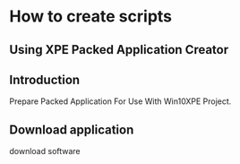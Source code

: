 # How to create scripts

## Using XPE Packed Application Creator

## Introduction

Prepare Packed Application For Use With Win10XPE Project.

## Download application

download software

